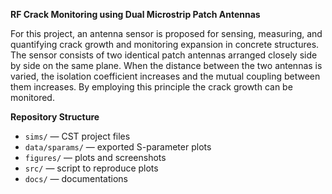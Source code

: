 **RF Crack Monitoring using Dual Microstrip Patch Antennas**

For this project, an antenna sensor is proposed for sensing, measuring, and quantifying crack growth and monitoring expansion in concrete structures. The sensor consists of two identical patch antennas arranged closely side by side on the same plane. When the distance between the two antennas is varied, the isolation coefficient increases and the mutual coupling between them increases. By employing this principle the crack growth can be monitored.

**Repository Structure**

- `sims/` — CST project files
- `data/sparams/` — exported S-parameter plots
- `figures/` — plots and screenshots
- `src/` — script to reproduce plots
- `docs/` — documentations

